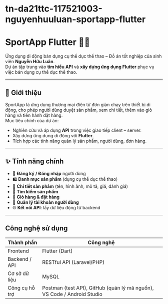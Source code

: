 # tn-da21ttc-117521003-nguyenhuuluan-sportapp-flutter

# SportApp Flutter 🏋️‍♂️

Ứng dụng di động bán dụng cụ thể dục thể thao – Đồ án tốt nghiệp của sinh viên **Nguyễn Hữu Luân**.  
Dự án tập trung vào **tìm hiểu API** và **xây dựng ứng dụng Flutter** phục vụ việc bán dụng cụ thể dục thể thao.

---

## 📖 Giới thiệu

SportApp là ứng dụng thương mại điện tử đơn giản chạy trên thiết bị di động, cho phép người dùng duyệt sản phẩm, xem chi tiết, thêm vào giỏ hàng và tiến hành đặt hàng.  
Mục tiêu chính của dự án:

- Nghiên cứu và áp dụng **API** trong việc giao tiếp client – server.  
- Xây dựng ứng dụng di động với **Flutter**.  
- Tích hợp các tính năng quản lý sản phẩm, người dùng, đơn hàng.

---

## ✨ Tính năng chính

- 🔐 **Đăng ký / Đăng nhập** người dùng  
- 🛍️ **Danh mục sản phẩm** (dụng cụ thể dục thể thao)  
- 📄 **Chi tiết sản phẩm** (tên, hình ảnh, mô tả, giá, đánh giá)  
- 🔎 **Tìm kiếm sản phẩm**  
- 🛒 **Giỏ hàng & đặt hàng**  
- 👤 **Quản lý tài khoản người dùng**  
- 🌐 **Kết nối API**: lấy dữ liệu động từ backend

---

## Công nghệ sử dụng

| Thành phần      | Công nghệ |
|-----------------|-----------|
| Frontend        | Flutter (Dart) |
| Backend / API   | RESTful API (Laravel/PHP) |
| Cơ sở dữ liệu   | MySQL |
| Công cụ hỗ trợ  | Postman (test API), GitHub (quản lý mã nguồn), VS Code / Android Studio |